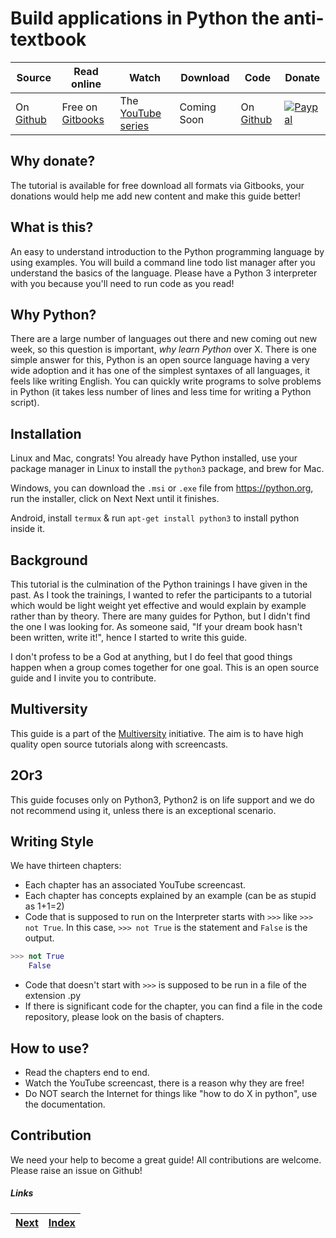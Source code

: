 # Build applications in Python the anti-textbook

| Source | Read online | Watch  | Download | Code | Donate |
| ----| ---- | ---- | ------ | ------ | -------|
| On [Github](https://github.com/thewhitetulip/build-app-with-python-antitextbook)| Free on [Gitbooks](https://thewhitetulip.gitbooks.io/build-applications-in-python-the-anti-textbook) | The [YouTube series](https://www.youtube.com/playlist?list=PL41psiCma00wwvtQyLFMFpzWxUYmSZwZy) | Coming Soon | On [Github](https://github.com/thewhitetulip/code-build-app-with-python-antitextbook) |[ ![Paypal](https://img.shields.io/badge/Donate-PayPal-green.svg)](https://www.paypal.me/sapatil)|

## Why donate?
The tutorial is available for free download all formats via Gitbooks, your donations would help me add new content and make this guide better!

## What is this?
An easy to understand introduction to the Python programming language by using examples. You will build a command line todo list manager after you understand the basics of the language. Please have a Python 3 interpreter with you because you'll need to run code as you read! 

## Why Python?
There are a large number of languages out there and new coming out new week, so this question is important, _why learn Python_ over X. There is one simple answer for this, Python is an open source language having a very wide adoption and it has one of the simplest syntaxes of all languages, it feels like writing English. You can quickly write programs to solve problems in Python (it takes less number of lines and less time for writing a Python script).

## Installation
Linux and Mac, congrats! You already have Python installed, use your package manager in Linux to install the `python3` package, and brew for Mac. 

Windows, you can download the `.msi` or `.exe` file from https://python.org, run the installer, click on Next Next until it finishes.

Android, install `termux` & run `apt-get install python3` to install python inside it.

## Background
This tutorial is the culmination of the Python trainings I have given in the past. As I took the trainings, I wanted to refer the participants to a tutorial which would be light weight yet effective and would explain by example rather than by theory. There are many guides for Python, but I didn't find the one I was looking for. As someone said, "If your dream book hasn't been written, write it!", hence I started to write this guide. 

I don't profess to be a God at anything, but I do feel that good things happen when a group comes together for one goal. This is an open source guide and I invite you to contribute.

## Multiversity
This guide is a part of the [Multiversity](https://github.com/thewhitetulip/multiversity) initiative. The aim is to have high quality open source tutorials along with screencasts.

## 2Or3
This guide focuses only on Python3, Python2 is on life support and we do not recommend using it, unless there is an exceptional scenario.

## Writing Style

We have thirteen chapters:

* Each chapter has an associated YouTube screencast. 
* Each chapter has concepts explained by an example (can be as stupid as 1+1=2)
* Code that is supposed to run on the Interpreter starts with `>>>` like `>>> not True`. In this case, `>>> not True` is the statement and `False` is the output.
```Python
>>> not True
	False
```
* Code that doesn't start with `>>>` is supposed to be run in a file of the extension .py
* If there is significant code for the chapter, you can find a file in the code repository, please look on the basis of chapters.

## How to use?
* Read the chapters end to end.
* Watch the YouTube screencast, there is a reason why they are free!
* Do NOT search the Internet for things like "how to do X in python", use the documentation.

## Contribution
We need your help to become a great guide! All contributions are welcome. Please raise an issue on Github!

##### Links

| [Next](1intro_to_python.md) | [Index](SUMMARY.md)
| ----| ----| 